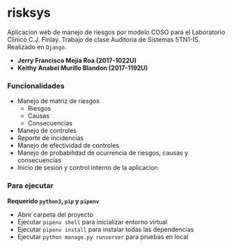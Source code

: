 # risksys

Aplicacion web de manejo de riesgos por modelo COSO para el Laboratorio Clinico C.J. Finlay. Trabajo de clase Auditoria
de Sistemas 5TN1-IS. Realizado en `Django`.

- **Jerry Francisco Mejia Roa (2017-1022U)**
- **Keithy Anabel Murillo Blandon (2017-1192U)**

### Funcionalidades
- Manejo de matriz de riesgos 
  - Riesgos
  - Causas
  - Consecuencias
- Manejo de controles
- Reporte de incidencias
- Manejo de efectividad de controles
- Manejo de probabilidad de ocurrencia de riesgos, causas y consecuencias
- Inicio de sesion y control interno de la aplicacion

### Para ejecutar
**Requerido `python3`, `pip` y `pipenv`**
- Abrir carpeta del proyecto
- Ejecutar `pipenv shell` para inicializar entorno virtual
- Ejecutar `pipenv install` para instalar todas las dependencias
- Ejecutar `python manage.py runserver` para pruebas en local
